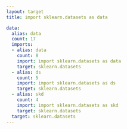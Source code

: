 ```yaml
---
layout: target
title: import sklearn.datasets as data

data:
  alias: data
  count: 17
  imports:
  - alias: data
    count: 8
    import: import sklearn.datasets as data
    target: sklearn.datasets
  - alias: ds
    count: 5
    import: import sklearn.datasets as ds
    target: sklearn.datasets
  - alias: skd
    count: 4
    import: import sklearn.datasets as skd
    target: sklearn.datasets
  target: sklearn.datasets
---
```

